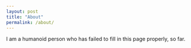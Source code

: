 ```yaml
---
layout: post
title: "About"
permalink: /about/
---
```


I am a humanoid person who has failed to fill in this page properly, so far.
